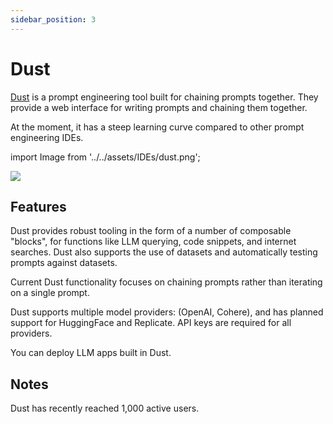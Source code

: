 ```yaml
---
sidebar_position: 3
---
```


# Dust 

[Dust](https://dust.tt/) is a prompt engineering tool built for chaining prompts together. They provide 
a web interface for writing prompts and chaining them together. 

At the moment, it has a steep learning curve compared to other prompt engineering
IDEs.

import Image from '../../assets/IDEs/dust.png';

<div style={{textAlign: 'center'}}>
  <img src={Image} style={{width: "750px"}} />
</div>

## Features

Dust provides robust tooling in the form of a number of composable "blocks", for 
functions like LLM querying, code snippets, and internet searches. Dust also supports 
the use of datasets and automatically testing prompts against datasets. 

Current Dust functionality focuses on chaining prompts rather than iterating on a single prompt.

Dust supports multiple model providers: (OpenAI, Cohere), and has planned support for HuggingFace and Replicate. API keys are required for all providers.

You can deploy LLM apps built in Dust.

## Notes

Dust has recently reached 1,000 active users.

